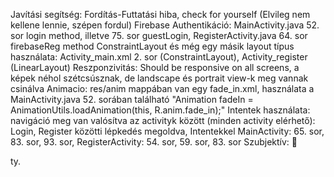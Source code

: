 Javítási segítség:
Fordítás-Futtatási hiba, check for yourself (Elvileg nem kellene lennie, szépen fordul)
Firebase Authentikáció: MainActivity.java 52. sor login method, illetve 75. sor guestLogin, RegisterActivity.java 64. sor firebaseReg method
ConstraintLayout és még egy másik layout típus használata: Activity_main.xml 2. sor (ConstraintLayout), Activity_register (LinearLayout)
Reszponzivitás: Should be responsive on all screens, a képek néhol szétcsúsznak, de landscape és portrait view-k meg vannak csinálva
Animacio: res/anim mappában van egy fade_in.xml, használata a MainActivity.java 52. sorában található "Animation fadeIn = AnimationUtils.loadAnimation(this, R.anim.fade_in);"
Intentek használata: navigáció meg van valósítva az activityk között (minden activity elérhető): Login, Register közötti lépkedés megoldva, Intentekkel MainActivity: 65. sor, 83. sor, 93. sor, RegisterActivity: 54. sor, 59. sor, 83. sor
Szubjektív: 🙏

ty.
